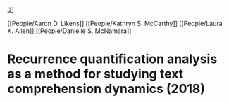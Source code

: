 [🇿](zotero://select/library/items/7HC2SER9)

[[People/Aaron D. Likens]] [[People/Kathryn S. McCarthy]] [[People/Laura K. Allen]] [[People/Danielle S. McNamara]] 
# Recurrence quantification analysis as a method for studying text comprehension dynamics (2018)

